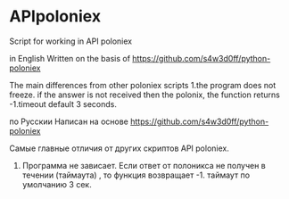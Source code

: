 # APIpoloniex
Script for working in API poloniex

in English
Written on the basis of https://github.com/s4w3d0ff/python-poloniex

The main differences from other poloniex scripts
  1.the program does not freeze. if the answer is not received then the polonix, the function returns -1.timeout default 3 seconds.

по Русскии
Написан на основе https://github.com/s4w3d0ff/python-poloniex

Самые главные отличия от других скриптов API poloniex.
  1. Программа не зависает. Если ответ от полоникса не получен в течении (таймаута) , то функция возвращает -1. таймаут по умолчанию 3 сек.

